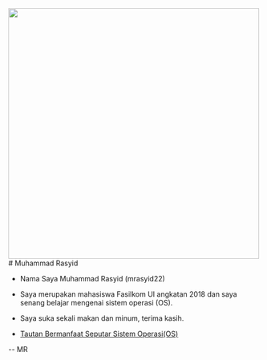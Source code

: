 ---
---
<img src="1-min.png.jpg" width="500" height="500">
# Muhammad Rasyid

* Nama Saya Muhammad Rasyid (mrasyid22)
* Saya merupakan mahasiswa Fasilkom UI angkatan 2018 dan saya senang belajar mengenai sistem operasi (OS).
* Saya suka sekali makan dan minum, terima kasih.

* [Tautan Bermanfaat Seputar Sistem Operasi(OS)](URLs/)

-- MR
